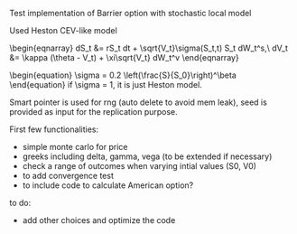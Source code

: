 Test implementation of Barrier option with stochastic local model

Used Heston CEV-like model

\begin{eqnarray}
dS_t &= rS_t dt + \sqrt{V_t}\sigma(S_t,t) S_t dW_t^s,\\
dV_t &= \kappa (\theta - V_t) + \xi\sqrt{V_t} dW_t^v
\end{eqnarray}

\begin{equation}
    \sigma = 0.2 \left(\frac{S}{S_0}\right)^\beta
\end{equation}
if \sigma = 1, it is just Heston model.


Smart pointer is used for rng (auto delete to avoid mem leak), seed is provided as input for the replication purpose.

First few functionalities:
- simple monte carlo for price
- greeks including delta, gamma, vega (to be extended if necessary)
- check a range of outcomes when varying intial values (S0, V0)
- to add convergence test
- to include code to calculate American option?

to do:
- add other choices and optimize the code
